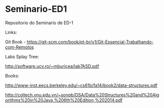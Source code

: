 # Seminario-ED1
Repositorio do Seminario de ED-1

Links:

Git Book - https://git-scm.com/book/pt-br/v1/Git-Essencial-Trabalhando-com-Remotos

Labs Splay Tree:

http://software.ucv.ro/~mburicea/lab7ASD.pdf

Books:

http://www-inst.eecs.berkeley.edu/~cs61b/fa14/book2/data-structures.pdf

http://coltech.vnu.edu.vn/~sonpb/DSA/Data%20Structures%20and%20Algorithms%20in%20Java,%206th%20Edition,%202014.pdf